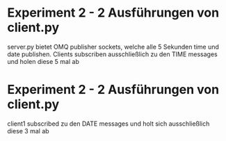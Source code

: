 # **Experiment 2** - 2 Ausführungen von client.py

server.py bietet OMQ publisher sockets, welche alle 5 Sekunden time und date publishen.
Clients subscriben ausschließlich zu den TIME messages und holen diese 5 mal ab

# **Experiment 2** - 2 Ausführungen von client.py
client1 subscribed zu den DATE messages und holt sich ausschließlich diese 3 mal ab